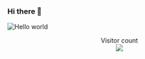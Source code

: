 ### Hi there 👋

<!--
**sucahyana/sucahyana** is a ✨ _special_ ✨ repository because its `README.md` (this file) appears on your GitHub profile.

Here are some ideas to get you started:

- 🔭 I’m currently working on ...
- 🌱 I’m currently learning ...
- 👯 I’m looking to collaborate on ...
- 🤔 I’m looking for help with ...
- 💬 Ask me about ...
- 📫 How to reach me: ...
- 😄 Pronouns: ...
- ⚡ Fun fact: ...
-->

<img src="https://raw.githubusercontent.com/sucahyana/sucahyana/master/resources/banner.png" alt="Hello world">
<p align="center"> 
  Visitor count<br>
  <img src="https://profile-counter.glitch.me/sucahyana/count.svg" />
</p>
